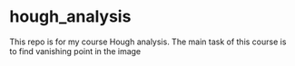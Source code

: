 # hough_analysis
This repo is for my course Hough analysis. The main task of this course is to find vanishing point in the image
